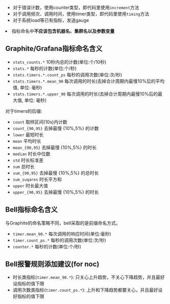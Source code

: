 <ul>
<li>对于错误计数，使用counter类型，即代码里使用<code>increment</code>方法</li>
<li>对于调用频次、调用时间，使用timer类型，即代码里使用<code>timing</code>方法</li>
<li>对于系统load等已有指标，发送gauge</li>
</ul></li>
<li>指标命名中<strong>不应该包含机器名、集群名以及参数变量</strong></li>
</ol>
<h2><a id="Graphite/Grafana指标命名含义" class="anchor" href="#Graphite/Grafana指标命名含义">
               <span class="octicon octicon-link"></span></a>
               Graphite/Grafana指标命名含义</h2>
<ul>
<li><code>stats_counts.*</code>                10秒内总的计数(单位:个/10秒)</li>
<li><code>stats.*</code>                       每秒的计数(单位:个/秒)</li>
<li><code>stats.timers.*.count_ps</code>        每秒的调用次数(单位:次/秒)</li>
<li><code>stats.timers.*.mean_90</code>         每次调用的时长(去掉合计周期内最慢10%后的平均值, 单位: 毫秒)</li>
<li><code>stats.timers.*.upper_90</code>        每次调用的时长(去掉合计周期内最慢10%后的最大值, 单位: 毫秒)</li>
</ul>

<p>对于timers的后缀:</p>

<ul>
<li><code>count</code>   取样区间(10s)内计数</li>
<li><code>count_{90,95}</code>   去掉最慢 {10%,5%} 的计数</li>
<li><code>lower</code>       最短时长</li>
<li><code>mean</code>    平均时长</li>
<li><code>mean_{90,95}</code> 去掉最慢 {10%,5%} 的时长</li>
<li><code>median</code> 时长中位数</li>
<li><code>std</code> 时长标准差</li>
<li><code>sum</code> 总时长</li>
<li><code>sum_{90,95}</code> 去掉最慢 {10%,5%} 的总时长</li>
<li><code>sum_suqares</code> 时长平方和</li>
<li><code>upper</code> 时长最大值</li>
<li><code>upper_{90,95}</code> 去掉最慢 {10%,5%} 的时长</li>
</ul>
<h2><a id="Bell指标命名含义" class="anchor" href="#Bell指标命名含义">
               <span class="octicon octicon-link"></span></a>
               Bell指标命名含义</h2>
<p>与Graphite的命名策略不同，bell采取的是前缀命名方式。</p>

<ul>
<li><code>timer.mean_90.*</code>     每次调用的响应时间(单位:毫秒)</li>
<li><code>timer.count_ps.*</code>    每秒的调用次数(单位:次/秒)</li>
<li><code>counter.*</code>           每秒的计数(单位:个/秒)</li>
</ul>
<h2><a id="Bell报警规则添加建议(for noc)" class="anchor" href="#Bell报警规则添加建议(for noc)">
               <span class="octicon octicon-link"></span></a>
               Bell报警规则添加建议(for noc)</h2>
<ul>
<li>时长类指标(<code>timer.mean_90.*</code>): 只关心上升趋势，不关心下降趋势，并且最好设指标的值下限</li>
<li>调用次数类指标(<code>timer.count_ps.*</code>): 上升和下降趋势都要关心，并且最好设好指标的值下限</li>
</ul>
